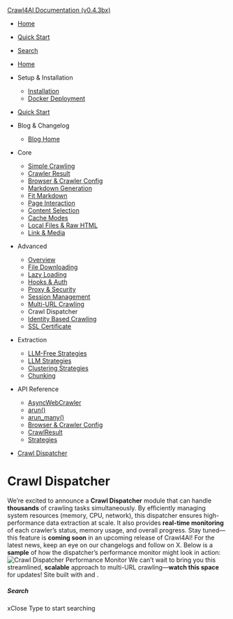 [Crawl4AI Documentation (v0.4.3bx)](https://docs.crawl4ai.com/advanced/crawl-dispatcher/<https:/docs.crawl4ai.com/>)
  * [ Home ](https://docs.crawl4ai.com/advanced/crawl-dispatcher/<../..>)
  * [ Quick Start ](https://docs.crawl4ai.com/advanced/crawl-dispatcher/core/quickstart/>)
  * [ Search ](https://docs.crawl4ai.com/advanced/crawl-dispatcher/<#>)


  * [Home](https://docs.crawl4ai.com/advanced/crawl-dispatcher/<../..>)
  * Setup & Installation
    * [Installation](https://docs.crawl4ai.com/advanced/crawl-dispatcher/core/installation/>)
    * [Docker Deployment](https://docs.crawl4ai.com/advanced/crawl-dispatcher/core/docker-deploymeny/>)
  * [Quick Start](https://docs.crawl4ai.com/advanced/crawl-dispatcher/core/quickstart/>)
  * Blog & Changelog
    * [Blog Home](https://docs.crawl4ai.com/advanced/crawl-dispatcher/blog/>)
  * Core
    * [Simple Crawling](https://docs.crawl4ai.com/advanced/crawl-dispatcher/core/simple-crawling/>)
    * [Crawler Result](https://docs.crawl4ai.com/advanced/crawl-dispatcher/core/crawler-result/>)
    * [Browser & Crawler Config](https://docs.crawl4ai.com/advanced/crawl-dispatcher/core/browser-crawler-config/>)
    * [Markdown Generation](https://docs.crawl4ai.com/advanced/crawl-dispatcher/core/markdown-generation/>)
    * [Fit Markdown](https://docs.crawl4ai.com/advanced/crawl-dispatcher/core/fit-markdown/>)
    * [Page Interaction](https://docs.crawl4ai.com/advanced/crawl-dispatcher/core/page-interaction/>)
    * [Content Selection](https://docs.crawl4ai.com/advanced/crawl-dispatcher/core/content-selection/>)
    * [Cache Modes](https://docs.crawl4ai.com/advanced/crawl-dispatcher/core/cache-modes/>)
    * [Local Files & Raw HTML](https://docs.crawl4ai.com/advanced/crawl-dispatcher/core/local-files/>)
    * [Link & Media](https://docs.crawl4ai.com/advanced/crawl-dispatcher/core/link-media/>)
  * Advanced
    * [Overview](https://docs.crawl4ai.com/advanced/crawl-dispatcher/<../advanced-features/>)
    * [File Downloading](https://docs.crawl4ai.com/advanced/crawl-dispatcher/<../file-downloading/>)
    * [Lazy Loading](https://docs.crawl4ai.com/advanced/crawl-dispatcher/<../lazy-loading/>)
    * [Hooks & Auth](https://docs.crawl4ai.com/advanced/crawl-dispatcher/<../hooks-auth/>)
    * [Proxy & Security](https://docs.crawl4ai.com/advanced/crawl-dispatcher/<../proxy-security/>)
    * [Session Management](https://docs.crawl4ai.com/advanced/crawl-dispatcher/<../session-management/>)
    * [Multi-URL Crawling](https://docs.crawl4ai.com/advanced/crawl-dispatcher/<../multi-url-crawling/>)
    * Crawl Dispatcher
    * [Identity Based Crawling](https://docs.crawl4ai.com/advanced/crawl-dispatcher/<../identity-based-crawling/>)
    * [SSL Certificate](https://docs.crawl4ai.com/advanced/crawl-dispatcher/<../ssl-certificate/>)
  * Extraction
    * [LLM-Free Strategies](https://docs.crawl4ai.com/advanced/crawl-dispatcher/extraction/no-llm-strategies/>)
    * [LLM Strategies](https://docs.crawl4ai.com/advanced/crawl-dispatcher/extraction/llm-strategies/>)
    * [Clustering Strategies](https://docs.crawl4ai.com/advanced/crawl-dispatcher/extraction/clustring-strategies/>)
    * [Chunking](https://docs.crawl4ai.com/advanced/crawl-dispatcher/extraction/chunking/>)
  * API Reference
    * [AsyncWebCrawler](https://docs.crawl4ai.com/advanced/crawl-dispatcher/api/async-webcrawler/>)
    * [arun()](https://docs.crawl4ai.com/advanced/crawl-dispatcher/api/arun/>)
    * [arun_many()](https://docs.crawl4ai.com/advanced/crawl-dispatcher/api/arun_many/>)
    * [Browser & Crawler Config](https://docs.crawl4ai.com/advanced/crawl-dispatcher/api/parameters/>)
    * [CrawlResult](https://docs.crawl4ai.com/advanced/crawl-dispatcher/api/crawl-result/>)
    * [Strategies](https://docs.crawl4ai.com/advanced/crawl-dispatcher/api/strategies/>)


  * [Crawl Dispatcher](https://docs.crawl4ai.com/advanced/crawl-dispatcher/<#crawl-dispatcher>)


# Crawl Dispatcher
We’re excited to announce a **Crawl Dispatcher** module that can handle **thousands** of crawling tasks simultaneously. By efficiently managing system resources (memory, CPU, network), this dispatcher ensures high-performance data extraction at scale. It also provides **real-time monitoring** of each crawler’s status, memory usage, and overall progress.
Stay tuned—this feature is **coming soon** in an upcoming release of Crawl4AI! For the latest news, keep an eye on our changelogs and follow on X.
Below is a **sample** of how the dispatcher’s performance monitor might look in action:
![Crawl Dispatcher Performance Monitor](https://docs.crawl4ai.com/assets/images/dispatcher.png)
We can’t wait to bring you this streamlined, **scalable** approach to multi-URL crawling—**watch this space** for updates!
Site built with and . 
##### Search
xClose
Type to start searching
